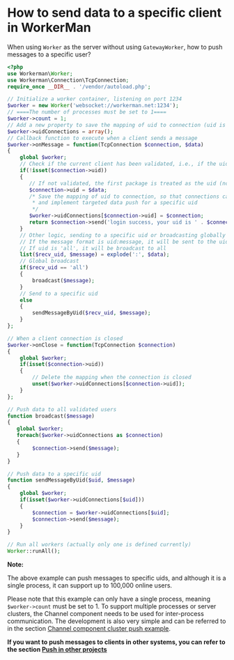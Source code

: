 # How to send data to a specific client in WorkerMan
When using `Worker` as the server without using `GatewayWorker`, how to push messages to a specific user?

```php
<?php
use Workerman\Worker;
use Workerman\Connection\TcpConnection;
require_once __DIR__ . '/vendor/autoload.php';

// Initialize a worker container, listening on port 1234
$worker = new Worker('websocket://workerman.net:1234');
// ====The number of processes must be set to 1====
$worker->count = 1;
// Add a new property to save the mapping of uid to connection (uid is the user id or the unique identifier of the client)
$worker->uidConnections = array();
// Callback function to execute when a client sends a message
$worker->onMessage = function(TcpConnection $connection, $data)
{
    global $worker;
    // Check if the current client has been validated, i.e., if the uid has been set
    if(!isset($connection->uid))
    {
       // If not validated, the first package is treated as the uid (not a real verification for demonstration purpose)
       $connection->uid = $data;
       /* Save the mapping of uid to connection, so that connections can be easily found by uid,
        * and implement targeted data push for a specific uid
        */
       $worker->uidConnections[$connection->uid] = $connection;
       return $connection->send('login success, your uid is ' . $connection->uid);
    }
    // Other logic, sending to a specific uid or broadcasting globally
    // If the message format is uid:message, it will be sent to the uid
    // If uid is 'all', it will be broadcast to all
    list($recv_uid, $message) = explode(':', $data);
    // Global broadcast
    if($recv_uid == 'all')
    {
        broadcast($message);
    }
    // Send to a specific uid
    else
    {
        sendMessageByUid($recv_uid, $message);
    }
};

// When a client connection is closed
$worker->onClose = function(TcpConnection $connection)
{
    global $worker;
    if(isset($connection->uid))
    {
        // Delete the mapping when the connection is closed
        unset($worker->uidConnections[$connection->uid]);
    }
};

// Push data to all validated users
function broadcast($message)
{
   global $worker;
   foreach($worker->uidConnections as $connection)
   {
        $connection->send($message);
   }
}

// Push data to a specific uid
function sendMessageByUid($uid, $message)
{
    global $worker;
    if(isset($worker->uidConnections[$uid]))
    {
        $connection = $worker->uidConnections[$uid];
        $connection->send($message);
    }
}

// Run all workers (actually only one is defined currently)
Worker::runAll();
```
**Note:**

The above example can push messages to specific uids, and although it is a single process, it can support up to 100,000 online users.

Please note that this example can only have a single process, meaning `$worker->count` must be set to 1. To support multiple processes or server clusters, the Channel component needs to be used for inter-process communication. The development is also very simple and can be referred to in the section [Channel component cluster push example](../components/channel-examples.md).

**If you want to push messages to clients in other systems, you can refer to the section [Push in other projects](push-in-other-project.md)**
